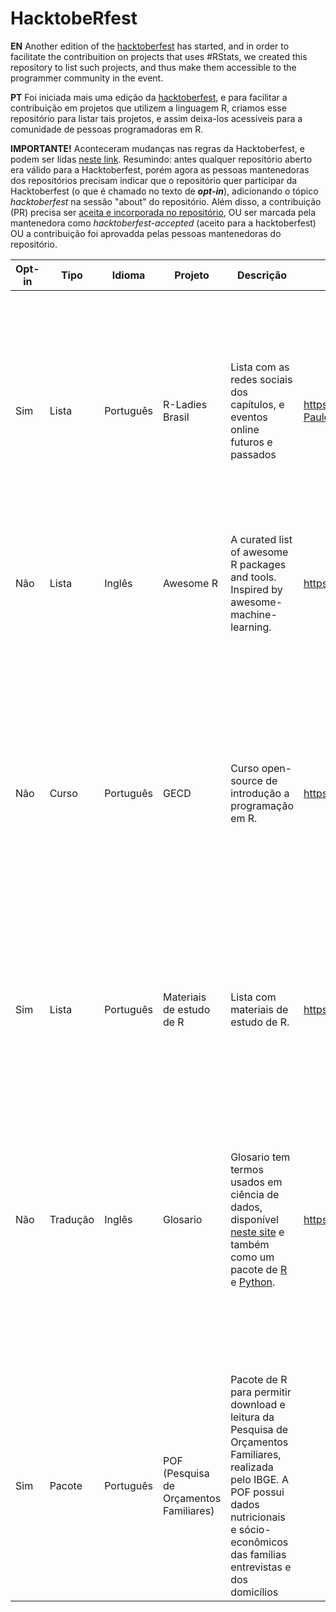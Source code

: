# HacktobeRfest

**EN**
Another edition of the [hacktoberfest](https://hacktoberfest.digitalocean.com/) has started, and in order to facilitate the contribuition on projects that uses #RStats,  we created this repository to list such projects, and thus make them accessible to the programmer community in the event.

**PT**
Foi iniciada mais uma edição da [hacktoberfest](https://hacktoberfest.digitalocean.com/), e para facilitar a contribuição em projetos que utilizem a linguagem R, criamos esse repositório para listar tais projetos, e assim deixa-los acessíveis para a comunidade de pessoas programadoras em R. 

**IMPORTANTE!** Aconteceram mudanças nas regras da Hacktoberfest, e podem ser lidas [neste link](https://hacktoberfest.digitalocean.com/hacktoberfest-update). Resumindo: antes qualquer repositório aberto era válido para a Hacktoberfest, porém agora as pessoas mantenedoras dos repositórios precisam indicar que o repositório quer participar da Hacktoberfest (o que é chamado no texto de **_opt-in_**), adicionando o tópico _hacktoberfest_ na sessão "about" do repositório. Além disso, a contribuição (PR) precisa ser [aceita e incorporada no repositório](_merged_), OU ser marcada pela mantenedora como _hacktoberfest-accepted_ (aceito para a hacktoberfest) OU a contribuição foi aprovadda pelas pessoas mantenedoras do repositório.


| Opt-in | Tipo | Idioma | Projeto | Descrição | Repositório | Sugestões e outros |
|---|------|------|------|------|------|------|
| Sim | Lista | Português | R-Ladies Brasil | Lista com as redes sociais dos capítulos, e eventos online futuros e passados | https://github.com/R-Ladies-Sao-Paulo/RLadies-Brasil  | Para as pessoas organizadoras de capítulos da R-Ladies, é interessante verificar se todas as redes sociais do capítulo estão listadas. Além disso, adicionar eventos futuros, passados, e o link dos materiais utilizados. |
| Não | Lista | Inglês |   Awesome R  |   A curated list of awesome R packages and tools. Inspired by awesome-machine-learning. |   https://github.com/qinwf/awesome-R   |    Você pode contribuir sugerindo pacotes do R!   | 
| Não | Curso | Português |  GECD    |   Curso open-source de introdução a programação em R. | https://github.com/gecdfoz/GECD  | Você pode auxiliar na montagem do curso de programação em R! É só escolher um dos temas e começar a escrever. O repo já conta com alguns materiais feitos para o Python passíveis de serem traduzidos para R. Acessar "Nivelamento e integração" > "Algoritmo e Programação" > "R". | 
| Sim | Lista | Português | Materiais de estudo de R | Lista com materiais de estudo de R. |  https://github.com/beatrizmilz/materiais_estudo_R| Pode contribuir com novos materiais, com ideias de como organizar o repositório, entre outros. |
| Não | Tradução | Inglês | Glosario | Glosario tem termos usados em ciência de dados, disponível [neste site](https://glosario.carpentries.org/) e também como um pacote de [R](https://github.com/carpentries/glosario-r) e [Python](https://github.com/carpentries/glosario-py). | https://github.com/carpentries/glosario  | Pode contribuir com a tradução de termos em português. O arquivo a ser editado é o [glossary.yml](https://github.com/carpentries/glosario/blob/master/glossary.yml). Em breve estará disponível um post em português com instruções sobre como contribuir. Este [post da RStudio](https://education.rstudio.com/blog/2020/07/announcing-glosario/), em inglês, apresenta o projeto Glosario. |
| Sim | Pacote | Português |   POF (Pesquisa de Orçamentos Familiares)  | Pacote de R para permitir download e leitura da Pesquisa de Orçamentos Familiares, realizada pelo IBGE. A POF possui dados nutricionais e sócio-econômicos das famílias entrevistas e dos domicílios |   

